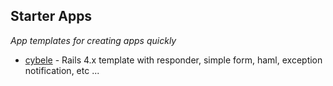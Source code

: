 
## Starter Apps
*App templates for creating apps quickly*

* [cybele](https://github.com/lab2023/cybele) - Rails 4.x template with responder, simple form, haml, exception notification, etc ...
